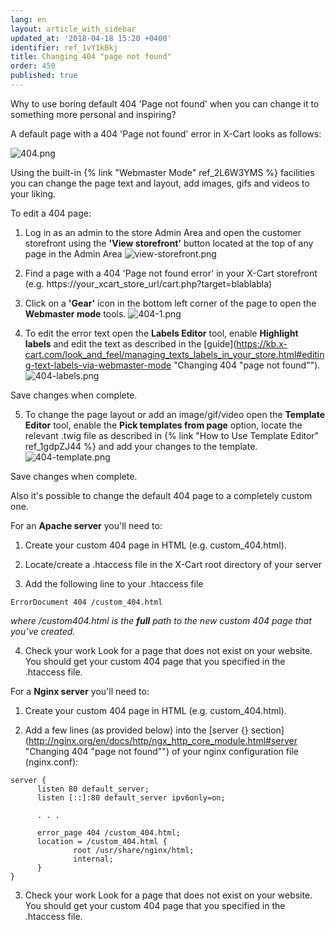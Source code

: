 ```yaml
---
lang: en
layout: article_with_sidebar
updated_at: '2018-04-18 15:20 +0400'
identifier: ref_1vY1kBkj
title: Changing 404 "page not found"
order: 450
published: true
---
```

Why to use boring default 404 'Page not found' when you can change it to something more personal and inspiring?

A default page with a 404 'Page not found' error in X-Cart looks as follows:

![404.png]({{site.baseurl}}/attachments/ref_1vY1kBkj/404.png)

Using the built-in {% link "Webmaster Mode" ref_2L6W3YMS %} facilities you can change the page text and layout, add images, gifs and videos to your liking.

To edit a 404 page:
1. Log in as an admin to the store Admin Area and open the customer storefront using the **'View storefront'** button located at the top of any page in the Admin Area 
  ![view-storefront.png]({{site.baseurl}}/attachments/ref_1vY1kBkj/view-storefront.png)

2. Find a page with a 404 'Page not found error' in your X-Cart storefront (e.g. https://your_xcart_store_url/cart.php?target=blablabla)

3. Click on a **'Gear'** icon in the bottom left corner of the page to open the **Webmaster mode** tools.
  ![404-1.png]({{site.baseurl}}/attachments/ref_1vY1kBkj/404-1.png)

4. To edit the error text open the **Labels Editor** tool, enable **Highlight labels** and edit the text as described in the [guide](https://kb.x-cart.com/look_and_feel/managing_texts_labels_in_your_store.html#editing-text-labels-via-webmaster-mode "Changing 404 "page not found"").
  ![404-labels.png]({{site.baseurl}}/attachments/ref_1vY1kBkj/404-labels.png)
  
  Save changes when complete.
  
5. To change the page layout or add an image/gif/video open the **Template Editor** tool, enable the **Pick templates from page** option, locate the relevant .twig file as described in {% link "How to Use Template Editor" ref_1gdpZJ44 %} and add your changes to the template. 
  ![404-template.png]({{site.baseurl}}/attachments/ref_1vY1kBkj/404-template.png)
  
  Save changes when complete. 

Also it's possible to change the default 404 page to a completely custom one. 

For an **Apache server** you'll need to:

1. Create your custom 404 page in HTML (e.g. custom_404.html).

2. Locate/create a .htaccess file in the X-Cart root directory of your server

3. Add the following line to your .htaccess file
  
  ```
  ErrorDocument 404 /custom_404.html
  ```
  _where /custom404.html is the **full** path to the new custom 404 page that you’ve created._
  
4. Check your work 
  Look for a page that does not exist on your website. You should get your custom 404 page that you specified in the .htaccess file.

For a **Nginx server** you'll need to:

1. Create your custom 404 page in HTML (e.g. custom_404.html).

2. Add a few lines (as provided below) into the [server {} section](http://nginx.org/en/docs/http/ngx_http_core_module.html#server "Changing 404 "page not found"") of your nginx configuration file (nginx.conf):
  
  ```
  server {
        listen 80 default_server;
        listen [::]:80 default_server ipv6only=on;
  
        . . .
  
        error_page 404 /custom_404.html;
        location = /custom_404.html {
                root /usr/share/nginx/html;
                internal;
        }
  }
  ```
  
3. Check your work 
  Look for a page that does not exist on your website. You should get your custom 404 page that you specified in the .htaccess file.
